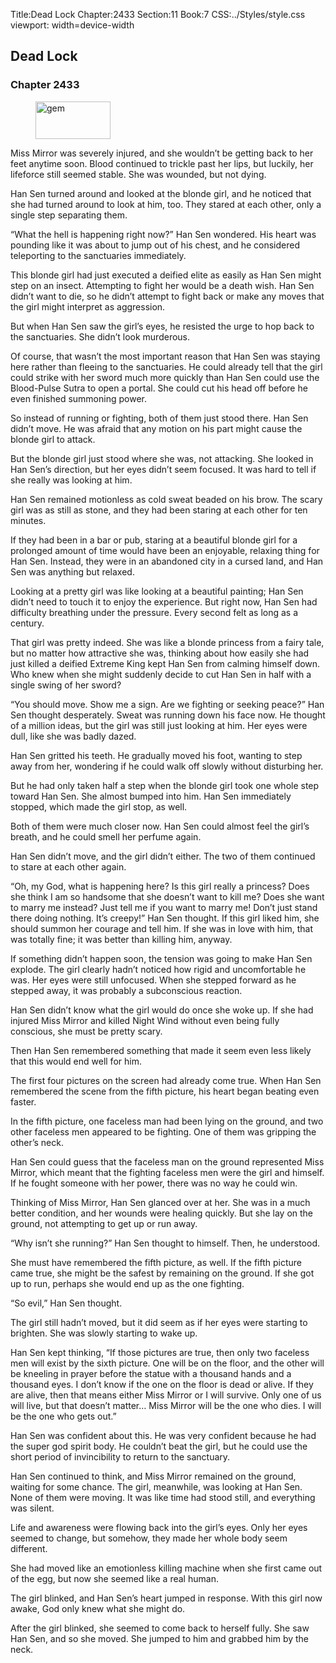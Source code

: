 Title:Dead Lock 
Chapter:2433 
Section:11 
Book:7 
CSS:../Styles/style.css 
viewport: width=device-width
  
## Dead Lock
### Chapter 2433
  
<figure>
	<img src="../Images/gem.gif" alt="gem" id="gem" width="120" height="60" />
</figure>
  

  
Miss Mirror was severely injured, and she wouldn’t be getting back to her feet anytime soon. Blood continued to trickle past her lips, but luckily, her lifeforce still seemed stable. She was wounded, but not dying.

Han Sen turned around and looked at the blonde girl, and he noticed that she had turned around to look at him, too. They stared at each other, only a single step separating them.

“What the hell is happening right now?” Han Sen wondered. His heart was pounding like it was about to jump out of his chest, and he considered teleporting to the sanctuaries immediately.

This blonde girl had just executed a deified elite as easily as Han Sen might step on an insect. Attempting to fight her would be a death wish. Han Sen didn’t want to die, so he didn’t attempt to fight back or make any moves that the girl might interpret as aggression.

But when Han Sen saw the girl’s eyes, he resisted the urge to hop back to the sanctuaries. She didn’t look murderous.

Of course, that wasn’t the most important reason that Han Sen was staying here rather than fleeing to the sanctuaries. He could already tell that the girl could strike with her sword much more quickly than Han Sen could use the Blood-Pulse Sutra to open a portal. She could cut his head off before he even finished summoning power.

So instead of running or fighting, both of them just stood there. Han Sen didn’t move. He was afraid that any motion on his part might cause the blonde girl to attack.

But the blonde girl just stood where she was, not attacking. She looked in Han Sen’s direction, but her eyes didn’t seem focused. It was hard to tell if she really was looking at him.

Han Sen remained motionless as cold sweat beaded on his brow. The scary girl was as still as stone, and they had been staring at each other for ten minutes.

If they had been in a bar or pub, staring at a beautiful blonde girl for a prolonged amount of time would have been an enjoyable, relaxing thing for Han Sen. Instead, they were in an abandoned city in a cursed land, and Han Sen was anything but relaxed.

Looking at a pretty girl was like looking at a beautiful painting; Han Sen didn’t need to touch it to enjoy the experience. But right now, Han Sen had difficulty breathing under the pressure. Every second felt as long as a century.

That girl was pretty indeed. She was like a blonde princess from a fairy tale, but no matter how attractive she was, thinking about how easily she had just killed a deified Extreme King kept Han Sen from calming himself down. Who knew when she might suddenly decide to cut Han Sen in half with a single swing of her sword?

“You should move. Show me a sign. Are we fighting or seeking peace?” Han Sen thought desperately. Sweat was running down his face now. He thought of a million ideas, but the girl was still just looking at him. Her eyes were dull, like she was badly dazed.

Han Sen gritted his teeth. He gradually moved his foot, wanting to step away from her, wondering if he could walk off slowly without disturbing her.

But he had only taken half a step when the blonde girl took one whole step toward Han Sen. She almost bumped into him. Han Sen immediately stopped, which made the girl stop, as well.

Both of them were much closer now. Han Sen could almost feel the girl’s breath, and he could smell her perfume again.

Han Sen didn’t move, and the girl didn’t either. The two of them continued to stare at each other again.

“Oh, my God, what is happening here? Is this girl really a princess? Does she think I am so handsome that she doesn’t want to kill me? Does she want to marry me instead? Just tell me if you want to marry me! Don’t just stand there doing nothing. It’s creepy!” Han Sen thought. If this girl liked him, she should summon her courage and tell him. If she was in love with him, that was totally fine; it was better than killing him, anyway.

If something didn’t happen soon, the tension was going to make Han Sen explode. The girl clearly hadn’t noticed how rigid and uncomfortable he was. Her eyes were still unfocused. When she stepped forward as he stepped away, it was probably a subconscious reaction.

Han Sen didn’t know what the girl would do once she woke up. If she had injured Miss Mirror and killed Night Wind without even being fully conscious, she must be pretty scary.

Then Han Sen remembered something that made it seem even less likely that this would end well for him.

The first four pictures on the screen had already come true. When Han Sen remembered the scene from the fifth picture, his heart began beating even faster.

In the fifth picture, one faceless man had been lying on the ground, and two other faceless men appeared to be fighting. One of them was gripping the other’s neck.

Han Sen could guess that the faceless man on the ground represented Miss Mirror, which meant that the fighting faceless men were the girl and himself. If he fought someone with her power, there was no way he could win.

Thinking of Miss Mirror, Han Sen glanced over at her. She was in a much better condition, and her wounds were healing quickly. But she lay on the ground, not attempting to get up or run away.

“Why isn’t she running?” Han Sen thought to himself. Then, he understood.

She must have remembered the fifth picture, as well. If the fifth picture came true, she might be the safest by remaining on the ground. If she got up to run, perhaps she would end up as the one fighting.

“So evil,” Han Sen thought.

The girl still hadn’t moved, but it did seem as if her eyes were starting to brighten. She was slowly starting to wake up.

Han Sen kept thinking, “If those pictures are true, then only two faceless men will exist by the sixth picture. One will be on the floor, and the other will be kneeling in prayer before the statue with a thousand hands and a thousand eyes. I don’t know if the one on the floor is dead or alive. If they are alive, then that means either Miss Mirror or I will survive. Only one of us will live, but that doesn’t matter… Miss Mirror will be the one who dies. I will be the one who gets out.”

Han Sen was confident about this. He was very confident because he had the super god spirit body. He couldn’t beat the girl, but he could use the short period of invincibility to return to the sanctuary.

Han Sen continued to think, and Miss Mirror remained on the ground, waiting for some chance. The girl, meanwhile, was looking at Han Sen. None of them were moving. It was like time had stood still, and everything was silent.

Life and awareness were flowing back into the girl’s eyes. Only her eyes seemed to change, but somehow, they made her whole body seem different.

She had moved like an emotionless killing machine when she first came out of the egg, but now she seemed like a real human.

The girl blinked, and Han Sen’s heart jumped in response. With this girl now awake, God only knew what she might do.

After the girl blinked, she seemed to come back to herself fully. She saw Han Sen, and so she moved. She jumped to him and grabbed him by the neck.